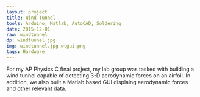 ```yaml
---
layout: project
title: Wind Tunnel
tools: Arduino, Matlab, AutoCAD, Soldering
date: 2015-12-01
raw: windtunnel
dp: windtunnel.jpg
img: windtunnel.jpg wtgui.png
tags: Hardware
---
```


For my AP Physics C final project, my lab group was tasked with building a wind tunnel capable of detecting 3-D aerodynamic forces on an airfoil. In addition, we also built a Matlab based GUI displaing aerodynamic forces and other relevant data.
